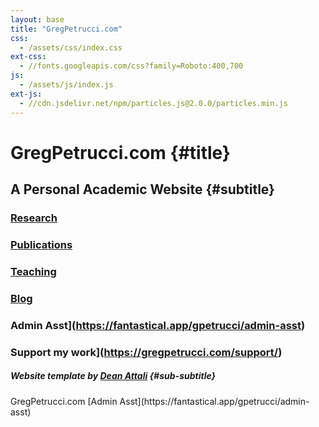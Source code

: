 ```yaml
---
layout: base
title: "GregPetrucci.com"
css:
  - /assets/css/index.css
ext-css:
  - //fonts.googleapis.com/css?family=Roboto:400,700
js:
  - /assets/js/index.js
ext-js:
  - //cdn.jsdelivr.net/npm/particles.js@2.0.0/particles.min.js
---
```


<div id="header" class="cut1" markdown="1">

<div id="header-inner" markdown="1">

# GregPetrucci.com {#title}

## A Personal Academic Website {#subtitle}

### [Research](https://gregpetrucci.com/research/) 

### [Publications](https://gregpetrucci.com/pubs/)

### [Teaching](https://gregpetrucci.com/teaching/)

### [Blog](https://gregpetrucci.com/blog/)

### Admin Asst](https://fantastical.app/gpetrucci/admin-asst)

### Support my work](https://gregpetrucci.com/support/)

##### Website template by [Dean Attali](https://deanattali.com/) {#sub-subtitle}


<div id="cta-out" class="page-section">
  <div id="cta">
    <div class="section-title">GregPetrucci.com [Admin Asst](https://fantastical.app/gpetrucci/admin-asst)
</div><br/>
  </div>
  
</div>

</div>
